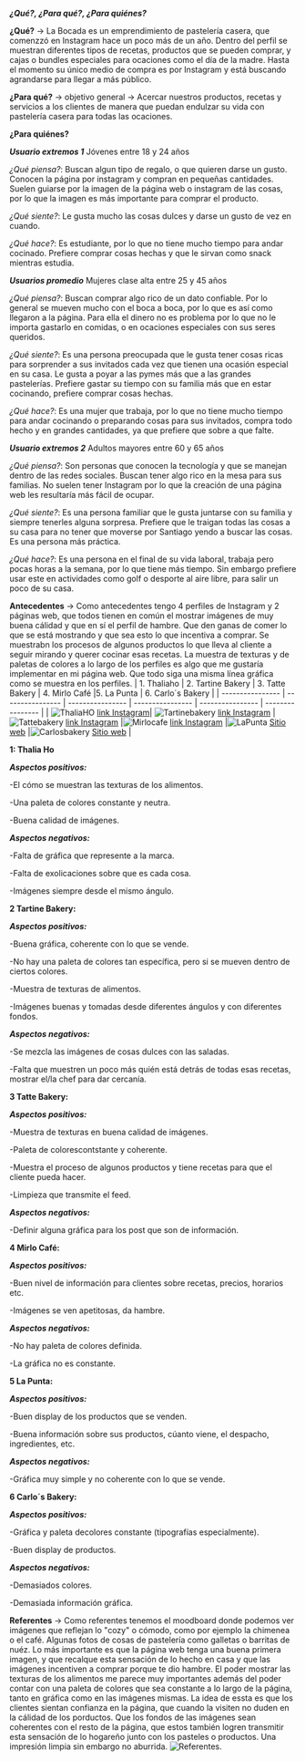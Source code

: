  ___¿Qué?, ¿Para qué?, ¿Para quiénes?___

__¿Qué?__ → La Bocada es un emprendimiento de pastelería casera, que comenzzó en Instagram hace un poco más de un año. Dentro del perfil se muestran diferentes tipos de recetas, productos que se pueden comprar, y cajas o bundles especiales para ocaciones como el día de la madre. Hasta el momento su único medio de compra es por Instagram y está buscando agrandarse para llegar a más público. 

__¿Para qué?__ → objetivo general → Acercar nuestros productos, recetas y servicios a los clientes de manera que puedan endulzar su vida con pastelería casera para todas las ocaciones.

__¿Para quiénes?__ 

___Usuario extremos 1___ Jóvenes entre 18 y 24 años 

_¿Qué piensa?_: Buscan algun tipo de regalo, o que quieren darse un gusto. Conocen la página por instagram y compran en pequeñas cantidades. Suelen guiarse por la imagen de la página web o instagram de las cosas, por lo que la imagen es más importante para comprar el producto.

_¿Qué siente?_: Le gusta mucho las cosas dulces y darse un gusto de vez en cuando. 

_¿Qué hace?_: Es estudiante, por lo que no tiene mucho tiempo para andar cocinado. Prefiere comprar cosas hechas y que le sirvan como snack mientras estudia. 

___Usuarios promedio___  Mujeres clase alta entre 25 y 45 años 

_¿Qué piensa?_: Buscan comprar algo rico de un dato confiable. Por lo general se mueven mucho con el boca a boca, por lo que es así como llegaron a la página. Para ella el dinero no es problema por lo que no le importa gastarlo en comidas, o en ocaciones especiales con sus seres queridos. 

_¿Qué siente?_: Es una persona preocupada que le gusta tener cosas ricas para sorprender a sus invitados cada vez que tienen una ocasión especial en su casa. Le gusta a poyar a las pymes más que a las grandes pastelerías. Prefiere gastar su tiempo con su familia más que en estar cocinando, prefiere comprar cosas hechas. 

_¿Qué hace?_: Es una mujer que trabaja, por lo que no tiene mucho tiempo para andar cocinando o preparando cosas para sus invitados, compra todo hecho y en grandes cantidades, ya que prefiere que sobre a que falte. 

___Usuario extremos 2___ Adultos mayores entre 60 y 65 años

_¿Qué piensa?_: Son personas que conocen la tecnología y que se manejan dentro de las redes sociales. Buscan tener algo rico en la mesa para sus familias. No suelen tener Instagram por lo que la creación de una página web les resultaría más fácil de ocupar.  

_¿Qué siente?_: Es una persona familiar que le gusta juntarse con su familia y siempre tenerles alguna sorpresa. Prefiere que le traigan todas las cosas a su casa para no tener que moverse por Santiago yendo a buscar las cosas. Es una persona más práctica. 

_¿Qué hace?_: Es una persona en el final de su vida laboral, trabaja pero pocas horas a la semana, por lo que tiene más tiempo. Sin embargo prefiere usar este en actividades como golf o desporte al aire libre, para salir un poco de su casa.



 __Antecedentes__ → Como antecedentes tengo 4 perfiles de Instagram y 2 páginas web, que todos tienen en común el mostrar imágenes de muy buena cálidad y que en sí el perfil de hambre. Que den ganas de comer lo que se está mostrando y que sea esto lo que incentiva a comprar. Se muestrabn los procesos de algunos productos lo que lleva al cliente a seguir mirando y querer cocinar esas recetas.  La muestra de texturas y de paletas de colores a lo largo de los perfiles es algo que me gustaría implementar en mi página web. Que todo siga una misma línea gráfica como se muestra en los perfiles. 
 | 1. Thaliaho | 2. Tartine Bakery | 3. Tatte Bakery | 4. Mirlo Café |5. La Punta | 6. Carlo´s Bakery |
| ---------------- | ---------------- | ---------------- | ---------------- | ---------------- | ---------------- |
|  ![ThaliaHO](/images/1.PNG) [link Instagram](https://www.instagram.com/thaliaho/?hl=en)|  ![Tartinebakery](/images/2.PNG) [link Instagram](https://www.instagram.com/tartinebakery/?hl=en)  |  ![Tattebakery](/images/3.PNG) [link Instagram](https://www.instagram.com/tattebakery/?hl=en)    |![Mirlocafe](/images/4.PNG) [link Instagram](https://www.instagram.com/mirlocafe/?hl=en)   |![LaPunta](/images/5.PNG) [Sitio web](https://comidaslapunta.cl/)    |![Carlosbakery](/images/6.PNG) [Sitio web](https://www.carlosbakery.com/)    |
 
__1: Thalia Ho__

___Aspectos positivos:___ 

-El cómo se muestran las texturas de los alimentos.

-Una paleta de colores constante y neutra.

-Buena calidad de imágenes.

___Aspectos negativos:___

-Falta de gráfica que represente a la marca.

-Falta de exolicaciones sobre que es cada cosa.

-Imágenes siempre desde el mismo ángulo.



__2 Tartine Bakery:__

___Aspectos positivos:___

-Buena gráfica, coherente con lo que se vende.

-No hay una paleta de colores tan específica, pero si se mueven dentro de ciertos colores.

-Muestra de texturas de alimentos.

-Imágenes buenas y tomadas desde diferentes ángulos y con diferentes fondos.

___Aspectos negativos:___

-Se mezcla las imágenes de cosas dulces con las saladas.

-Falta que muestren un poco más quién está detrás de todas esas recetas, mostrar el/la chef para dar cercanía. 



__3 Tatte Bakery:__

___Aspectos positivos:___

-Muestra de texturas en buena calidad de imágenes.

-Paleta de colorescontstante y coherente.

-Muestra el proceso de algunos productos y tiene recetas para que el cliente pueda hacer.

-Limpieza que transmite el feed.

___Aspectos negativos:___

-Definir alguna gráfica para los post que son de información.



__4 Mirlo Café:__

___Aspectos positivos:___

-Buen nivel de información para clientes sobre recetas, precios, horarios etc. 

-Imágenes se ven apetitosas, da hambre.

___Aspectos negativos:___

-No hay paleta de colores definida.

-La gráfica no es constante.



__5 La Punta:__

___Aspectos positivos:___

-Buen display de los productos que se venden.

-Buena información sobre sus productos, cúanto viene, el despacho, ingredientes, etc.

___Aspectos negativos:___

-Gráfica muy simple y no coherente con lo que se vende.



__6 Carlo´s Bakery:__

___Aspectos positivos:___

-Gráfica y paleta decolores constante (tipografías especialmente).

-Buen display de productos.

___Aspectos negativos:___

-Demasiados colores.

-Demasiada información gráfica.


__Referentes__ → Como referentes tenemos el moodboard donde podemos ver imágenes que reflejan lo "cozy" o cómodo, como por ejemplo la chimenea o el café. Algunas fotos de cosas de pastelería como galletas o barritas de nuéz. Lo más importante es que la página web tenga una buena primera imagen, y que recalque esta sensación de lo hecho en casa y que las imágenes incentiven a comprar porque te dio hambre. El poder mostrar las texturas de los alimentos me parece muy importantes además del poder contar con una paleta de colores que sea constante a lo largo de la página, tanto en gráfica como en las imágenes mismas. La idea de essta es que los clientes sientan confianza en la página, que cuando la visiten no duden en la cálidad de los porductos. Que los fondos de las imágenes sean coherentes con el resto de la página, que estos también logren transmitir esta sensación de lo hogareño junto con los pasteles o productos. Una impresión limpia sin embargo no aburrida.
![Referentes.](/images/moodboard1.png) 
